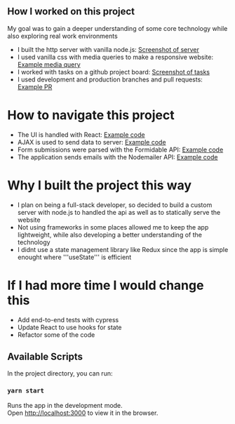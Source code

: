 ## How I worked on this project
  My goal was to gain a deeper understanding of some core technology while also exploring real work environments
  
  * I built the http server with vanilla node.js: [Screenshot of server](https://user-images.githubusercontent.com/47878230/141239383-89176f2d-bf70-4beb-aee8-3a437da7b24c.png)  
  * I used vanilla css with media queries to make a responsive website: [Example media query](https://user-images.githubusercontent.com/47878230/141241172-2804ec08-3e69-4c21-8214-ba136f7fd879.png)
  * I worked with tasks on a github project board: [Screenshot of tasks](https://user-images.githubusercontent.com/47878230/141241031-a6405a66-3755-468b-a2a4-44126d6c9f8b.png)
  * I used development and production branches and pull requests: [Example PR](https://user-images.githubusercontent.com/47878230/141242711-78f9830f-e72c-47e6-81e1-1cc625d00d4a.png)

# How to navigate this project
  * The UI is handled with React: [Example code](https://user-images.githubusercontent.com/47878230/141388352-8302acf6-ac1f-4012-92cb-56c02dd7613f.png)
  * AJAX is used to send data to server: [Example code](https://user-images.githubusercontent.com/47878230/141387627-2e0d0407-96ab-4ad2-b91f-3ed88749948b.png)
  * Form submissions were parsed with the Formidable API: [Example code](https://user-images.githubusercontent.com/47878230/141386978-0a79c401-5a1f-4d8e-9cf4-a30083f19a8a.png)
  * The application sends emails with the Nodemailer API: [Example code](https://user-images.githubusercontent.com/47878230/141386194-164f7711-59e2-4326-9eb9-1f0085120328.png)

# Why I built the project this way
  * I plan on being a full-stack developer, so decided to build a custom server with node.js to handled the api as well as to statically serve the website
  * Not using frameworks in some places allowed me to keep the app lightweight, while also developing a better understanding of the technology
  * I didnt use a state management library like Redux since the app is simple enought where '''useState''' is efficient
  
# If I had more time I would change this
  * Add end-to-end tests with cypress
  * Update React to use hooks for state
  * Refactor some of the code

## Available Scripts

In the project directory, you can run:

### `yarn start`

Runs the app in the development mode.\
Open [http://localhost:3000](http://localhost:3000) to view it in the browser.


